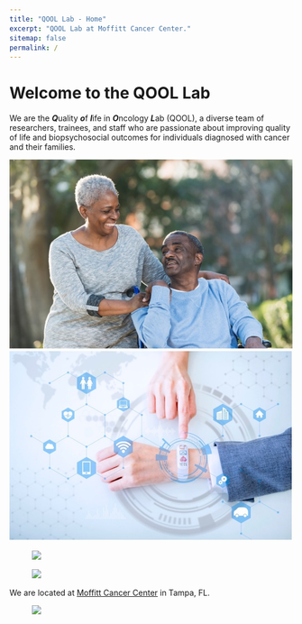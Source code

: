 ```yaml
---
title: "QOOL Lab - Home"
excerpt: "QOOL Lab at Moffitt Cancer Center."
sitemap: false
permalink: /
---
```


# Welcome to the QOOL Lab

We are the ***Q***uality ***o***f ***l***ife in ***O***ncology ***L***ab (QOOL), a diverse team of researchers, trainees, and staff who are passionate about improving quality of life and biopsychosocial outcomes for individuals diagnosed with cancer and their families.

![Couple](/images/stock_images/Couple.jpg)
![Couple](/images/stock_images/Digital.jpg)

<figure class="fourth">
   <img src="{{ site.url }}{{ site.baseurl }}/images/logos/Couple.jpg" style="width: 210px">
 </figure>
 
<figure class="fourth">
   <img src="{{ site.url }}{{ site.baseurl }}/images/stock_images/Digital.png" style="width: 210px">
 </figure>

We are located at [Moffitt Cancer Center](http://www.moffitt.org) in Tampa, FL.

<figure class="fourth">
   <img src="{{ site.url }}{{ site.baseurl }}/images/logos/Moffitt logo.png" style="width: 210px">
 </figure>
